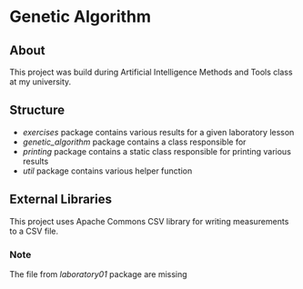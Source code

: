 # Genetic Algorithm

## About

This project was build during Artificial Intelligence Methods and Tools class at my university.

## Structure

- *exercises* package contains various results for a given laboratory lesson
- *genetic_algorithm* package contains a class responsible for
- *printing* package contains a static class responsible for printing various results
- *util* package contains various helper function

## External Libraries

This project uses Apache Commons CSV library for writing measurements to a CSV file.

### Note

The file from *laboratory01* package are missing